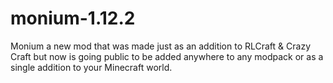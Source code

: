# monium-1.12.2

Monium a new mod that was made just as an addition to RLCraft & Crazy Craft but now is going public to
be added anywhere to any modpack or as a single addition to your Minecraft world.
